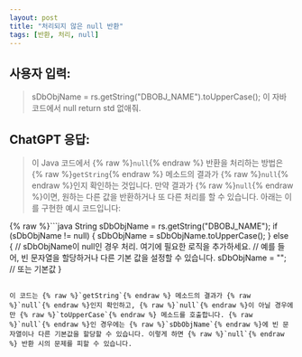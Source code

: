 ```yaml
---
layout: post
title: "처리되지 않은 null 반환"
tags: [반환, 처리, null]
---
```


## 사용자 입력:
> sDbObjName = rs.getString("DBOBJ_NAME").toUpperCase(); 이 자바코드에서 null return std 없애줘.

## ChatGPT 응답:
> 이 Java 코드에서 {% raw %}`null`{% endraw %} 반환을 처리하는 방법은 {% raw %}`getString`{% endraw %} 메소드의 결과가 {% raw %}`null`{% endraw %}인지 확인하는 것입니다. 만약 결과가 {% raw %}`null`{% endraw %}이면, 원하는 다른 값을 반환하거나 또 다른 처리를 할 수 있습니다. 아래는 이를 구현한 예시 코드입니다:

{% raw %}```java
String sDbObjName = rs.getString("DBOBJ_NAME");
if (sDbObjName != null) {
    sDbObjName = sDbObjName.toUpperCase();
} else {
    // sDbObjName이 null인 경우 처리. 여기에 필요한 로직을 추가하세요.
    // 예를 들어, 빈 문자열을 할당하거나 다른 기본 값을 설정할 수 있습니다.
    sDbObjName = ""; // 또는 기본값
}
```{% endraw %}

이 코드는 {% raw %}`getString`{% endraw %} 메소드의 결과가 {% raw %}`null`{% endraw %}인지 확인하고, {% raw %}`null`{% endraw %}이 아닐 경우에만 {% raw %}`toUpperCase`{% endraw %} 메소드를 호출합니다. {% raw %}`null`{% endraw %}인 경우에는 {% raw %}`sDbObjName`{% endraw %}에 빈 문자열이나 다른 기본값을 할당할 수 있습니다. 이렇게 하면 {% raw %}`null`{% endraw %} 반환 시의 문제를 피할 수 있습니다.

